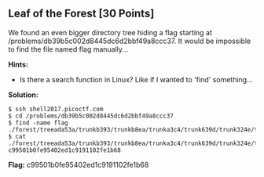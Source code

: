 ## Leaf of the Forest [30 Points]

We found an even bigger directory tree hiding a flag starting at /problems/db39b5c002d8445dc6d2bbf49a8ccc37. It would be impossible to find the file named flag manually...

**Hints:**

- Is there a search function in Linux? Like if I wanted to 'find' something...

**Solution:**

```
$ ssh shell2017.picoctf.com
$ cd /problems/db39b5c002d8445dc6d2bbf49a8ccc37
$ find -name flag
./forest/treeada53a/trunkb393/trunkb8ea/trunka3c4/trunk639d/trunk324e/trunk0bf8/trunkf462/branchd463/flag
$ cat ./forest/treeada53a/trunkb393/trunkb8ea/trunka3c4/trunk639d/trunk324e/trunk0bf8/trunkf462/branchd463/flag
c99501b0fe95402ed1c9191102fe1b68
```

**Flag:** c99501b0fe95402ed1c9191102fe1b68
